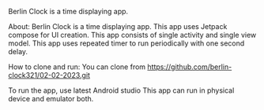 Berlin Clock is a time displaying app.

About:
Berlin Clock is a time displaying app. This app uses Jetpack compose for UI
creation. This app consists of single activity and single view model. 
This app uses repeated timer to run periodically with one second delay.

How to clone and run:
You can clone from https://github.com/berlin-clock321/02-02-2023.git

To run the app, use latest Android studio
This app can run in physical device and emulator both.



